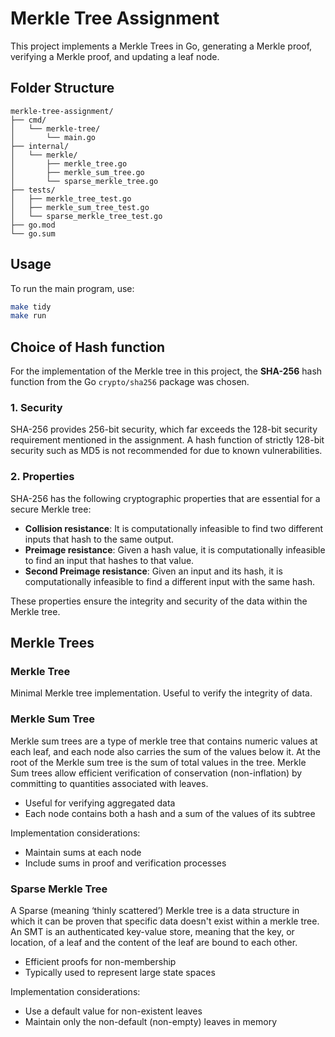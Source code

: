 # Merkle Tree Assignment

This project implements a Merkle Trees in Go, generating a Merkle proof, verifying a Merkle proof, and updating a leaf node.

## Folder Structure

```
merkle-tree-assignment/
├── cmd/
│   └── merkle-tree/
│       └── main.go
├── internal/
│   └── merkle/
│       ├── merkle_tree.go
│       ├── merkle_sum_tree.go
│       └── sparse_merkle_tree.go
├── tests/
│   ├── merkle_tree_test.go
│   ├── merkle_sum_tree_test.go
│   └── sparse_merkle_tree_test.go
├── go.mod
└── go.sum
```

## Usage

To run the main program, use:

```sh
make tidy
make run
```

## Choice of Hash function

For the implementation of the Merkle tree in this project, the **SHA-256** hash function from the Go `crypto/sha256` package was chosen.

### 1. Security

SHA-256 provides 256-bit security, which far exceeds the 128-bit security requirement mentioned in the assignment. A hash function of strictly 128-bit security such as MD5 is not recommended for due to known vulnerabilities.

### 2. Properties

SHA-256 has the following cryptographic properties that are essential for a secure Merkle tree:

- **Collision resistance**: It is computationally infeasible to find two different inputs that hash to the same output.
- **Preimage resistance**: Given a hash value, it is computationally infeasible to find an input that hashes to that value.
- **Second Preimage resistance**: Given an input and its hash, it is computationally infeasible to find a different input with the same hash.

These properties ensure the integrity and security of the data within the Merkle tree.

## Merkle Trees

### Merkle Tree

Minimal Merkle tree implementation. Useful to verify the integrity of data.

### Merkle Sum Tree

Merkle sum trees are a type of merkle tree that contains numeric values at each leaf, and each node also carries the sum of the values below it. At the root of the Merkle sum tree is the sum of total values in the tree. Merkle Sum trees allow efficient verification of conservation (non-inflation) by committing to quantities associated with leaves.

- Useful for verifying aggregated data
- Each node contains both a hash and a sum of the values of its subtree

Implementation considerations:

- Maintain sums at each node
- Include sums in proof and verification processes

### Sparse Merkle Tree

A Sparse (meaning ‘thinly scattered’) Merkle tree is a data structure in which it can be proven that specific data doesn't exist within a merkle tree. An SMT is an authenticated key-value store, meaning that the key, or location, of a leaf and the content of the leaf are bound to each other.

- Efficient proofs for non-membership
- Typically used to represent large state spaces

Implementation considerations:

- Use a default value for non-existent leaves
- Maintain only the non-default (non-empty) leaves in memory
